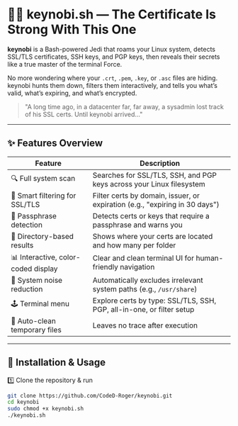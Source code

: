 # 🧙‍♂️ keynobi.sh — The Certificate Is Strong With This One

**keynobi** is a Bash-powered Jedi that roams your Linux system, detects SSL/TLS certificates, SSH keys, and PGP keys, then reveals their secrets like a true master of the terminal Force.

No more wondering where your `.crt`, `.pem`, `.key`, or `.asc` files are hiding. keynobi hunts them down, filters them interactively, and tells you what’s valid, what’s expiring, and what’s encrypted.

> "A long time ago, in a datacenter far, far away, a sysadmin lost track of his SSL certs. Until keynobi arrived..."

---

## ✨ Features Overview

| Feature                                      | Description                                                                 |
|---------------------------------------------|-----------------------------------------------------------------------------|
| 🔍 Full system scan                         | Searches for SSL/TLS, SSH, and PGP keys across your Linux filesystem       |
| 🧠 Smart filtering for SSL/TLS               | Filter certs by domain, issuer, or expiration (e.g., "expiring in 30 days")|
| 🔐 Passphrase detection                     | Detects certs or keys that require a passphrase and warns you              |
| 📂 Directory-based results                  | Shows where your certs are located and how many per folder                 |
| 📊 Interactive, color-coded display         | Clear and clean terminal UI for human-friendly navigation                  |
| 🚫 System noise reduction                   | Automatically excludes irrelevant system paths (e.g., `/usr/share`)        |
| 🕹️ Terminal menu                           | Explore certs by type: SSL/TLS, SSH, PGP, all-in-one, or filter setup      |
| 🧼 Auto-clean temporary files               | Leaves no trace after execution                                            |

---

## 🚀 Installation & Usage

1️⃣ Clone the repository & run

```bash
git clone https://github.com/CodeD-Roger/keynobi.git
cd keynobi
sudo chmod +x keynobi.sh
./keynobi.sh
```
